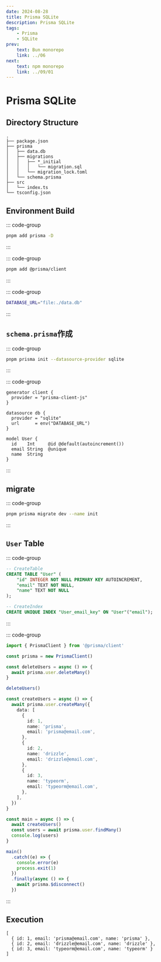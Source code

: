 ```yaml
---
date: 2024-08-28
title: Prisma SQLite 
description: Prisma SQLite 
tags: 
    - Prisma
    - SQLite 
prev:
    text: Bun monorepo 
    link: ../06
next:
    text: npm monorepo
    link: ../09/01
---
```


# Prisma SQLite

## Directory Structure
```
.
├── package.json
├── prisma
│   ├── data.db
│   ├── migrations
│   │   ├── *_initial
│   │   │   └── migration.sql
│   │   └── migration_lock.toml
│   └── schema.prisma
├── src
│   └── index.ts
└── tsconfig.json
```

## Environment Build
::: code-group
```sh [pnpm]
pnpm add prisma -D
```
:::

::: code-group
```sh [pnpm]
pnpm add @prisma/client
```
:::

::: code-group
```sh [prisma/sqlite/.env]
DATABASE_URL="file:./data.db"
```
:::

## `schema.prisma`作成
::: code-group
```sh [pnpm]
pnpm prisma init --datasource-provider sqlite
```
:::

::: code-group
```prisma [prisma/schema.prisma]
generator client {
  provider = "prisma-client-js"
}

datasource db {
  provider = "sqlite"
  url      = env("DATABASE_URL")
}

model User {
  id    Int     @id @default(autoincrement())
  email String  @unique
  name  String
}
```
:::

## migrate
::: code-group
```sh [pnpm]
pnpm prisma migrate dev --name init
```
:::

## `User` Table
::: code-group
```sql [prisma/sqlite/prisma/migrations/*_initial/migration.sql]
-- CreateTable
CREATE TABLE "User" (
    "id" INTEGER NOT NULL PRIMARY KEY AUTOINCREMENT,
    "email" TEXT NOT NULL,
    "name" TEXT NOT NULL
);

-- CreateIndex
CREATE UNIQUE INDEX "User_email_key" ON "User"("email");
```
:::

::: code-group
```ts [src/index.ts]
import { PrismaClient } from '@prisma/client'

const prisma = new PrismaClient()

const deleteUsers = async () => {
  await prisma.user.deleteMany()
}

deleteUsers()

const createUsers = async () => {
  await prisma.user.createMany({
    data: [
      {
        id: 1,
        name: 'prisma',
        email: 'prisma@email.com',
      },
      {
        id: 2,
        name: 'drizzle',
        email: 'drizzle@email.com',
      },
      {
        id: 3,
        name: 'typeorm',
        email: 'typeorm@email.com',
      },
    ],
  })
}

const main = async () => {
  await createUsers()
  const users = await prisma.user.findMany()
  console.log(users)
}

main()
  .catch((e) => {
    console.error(e)
    process.exit(1)
  })
  .finally(async () => {
    await prisma.$disconnect()
  })
```
:::

## Execution
```
[
  { id: 1, email: 'prisma@email.com', name: 'prisma' },
  { id: 2, email: 'drizzle@email.com', name: 'drizzle' },
  { id: 3, email: 'typeorm@email.com', name: 'typeorm' }
]
```